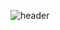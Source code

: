 ![header](https://capsule-render.vercel.app/api?type=wave&color=auto&height=300&section=header&text=Bambinya&fontSize=90)